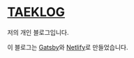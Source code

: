 # [TAEKLOG](https://taek.io)

저의 개인 블로그입니다.

이 블로그는 [Gatsby](https://gatsbyjs.org)와 [Netlify](https://www.netlify.com/)로 만들었습니다.
